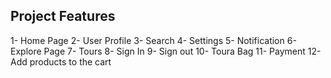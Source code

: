 ## Project Features
1- Home Page 
2- User Profile 
3- Search 
4- Settings 
5- Notification 
6- Explore Page
7- Tours 
8- Sign In 
9- Sign out 
10- Toura Bag
11- Payment 
12-  Add products to the cart
